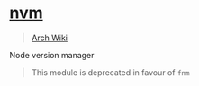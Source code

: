 # [nvm](https://github.com/nvm-sh/nvm)

> [Arch Wiki][wiki]

[wiki]: https://wiki.archlinux.org/index.php/Node.js_#Alternate_installations

Node version manager

> This module is deprecated in favour of `fnm`
